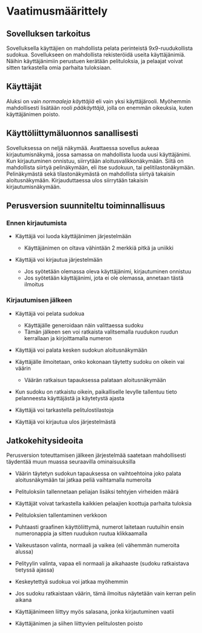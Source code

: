 # Vaatimusmäärittely

## Sovelluksen tarkoitus

Sovelluksella käyttäjien on mahdollista pelata perinteistä 9x9-ruudukollista sudokua. Sovellukseen on mahdollista rekisteröidä useita käyttäjänimiä. Näihin käyttäjänimiin perustuen kerätään pelituloksia,
ja pelaajat voivat sitten tarkastella omia parhaita tuloksiaan.

## Käyttäjät

Aluksi on vain _normaaleja käyttäjiä_ eli vain yksi käyttäjärooli. Myöhemmin mahdollisesti lisätään rooli _pääkäyttäjä_, jolla on enemmän oikeuksia, kuten käyttäjänimen poisto.

## Käyttöliittymäluonnos sanallisesti

Sovelluksessa on neljä näkymää. Avattaessa sovellus aukeaa kirjautumisnäkymä, jossa samassa on mahdollista luoda uusi käyttäjänimi. Kun kirjautuminen onnistuu, siirrytään aloitusvalikkonäkymään.
Siitä on mahdollista siirtyä pelinäkymään, eli itse sudokuun, tai pelitilastonäkymään. Pelinäkymästä sekä tilastonäkymästä on mahdollista siirtyä takaisin aloitusnäkymään. Kirjauduttaessa ulos siirrytään
takaisin kirjautumisnäkymään.

## Perusversion suunniteltu toiminnallisuus

### Ennen kirjautumista

- Käyttäjä voi luoda käyttäjänimen järjestelmään
  - Käyttäjänimen on oltava vähintään 2 merkkiä pitkä ja uniikki

- Käyttäjä voi kirjautua järjestelmään
  - Jos syötetään olemassa oleva käyttäjänimi, kirjautuminen onnistuu
  - Jos syötetään käyttäjänimi, jota ei ole olemassa, annetaan tästä ilmoitus

### Kirjautumisen jälkeen

- Käyttäjä voi pelata sudokua
  - Käyttäjälle generoidaan näin valittaessa sudoku
  - Tämän jälkeen sen voi ratkaista valitsemalla ruudukon ruudun kerrallaan ja kirjoittamalla numeron

- Käyttäjä voi palata kesken sudokun aloitusnäkymään

- Käyttäjälle ilmoitetaan, onko kokonaan täytetty sudoku on oikein vai väärin
  - Väärän ratkaisun tapauksessa palataan aloitusnäkymään

- Kun sudoku on ratkaistu oikein, paikalliselle levylle tallentuu tieto pelanneesta käyttäjästä ja käytetystä ajasta

- Käyttäjä voi tarkastella pelitulostilastoja

- Käyttäjä voi kirjautua ulos järjestelmästä

## Jatkokehitysideoita

Perusversion toteuttamisen jälkeen järjestelmää saatetaan mahdollisesti täydentää muun muassa seuraavilla ominaisuuksilla

- Väärin täytetyn sudokun tapauksessa on vaihtoehtoina joko palata aloitusnäkymään tai jatkaa peliä vaihtamalla numeroita

- Pelituloksiin tallennetaan peliajan lisäksi tehtyjen virheiden määrä

- Käyttäjät voivat tarkastella kaikkien pelaajien koottuja parhaita tuloksia

- Pelituloksien tallentaminen verkkoon

- Puhtaasti graafinen käyttöliittymä, numerot laitetaan ruutuihin ensin numeronappia ja sitten ruudukon ruutua klikkaamalla

- Vaikeustason valinta, normaali ja vaikea (eli vähemmän numeroita alussa)

- Pelityylin valinta, vapaa eli normaali ja aikahaaste (sudoku ratkaistava tietyssä ajassa)

- Keskeytettyä sudokua voi jatkaa myöhemmin

- Jos sudoku ratkaistaan väärin, tämä ilmoitus näytetään vain kerran pelin aikana

- Käyttäjänimeen liittyy myös salasana, jonka kirjautuminen vaatii

- Käyttäjänimen ja siihen liittyvien pelitulosten poisto
